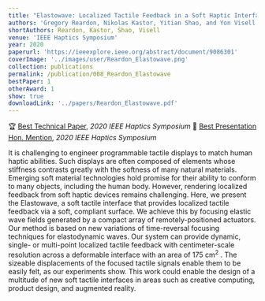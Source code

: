 ```yaml
---
title: "Elastowave: Localized Tactile Feedback in a Soft Haptic Interface via Focused Elastic Waves"
authors: 'Gregory Reardon, Nikolas Kastor, Yitian Shao, and Yon Visell'
shortAuthors: Reardon, Kastor, Shao, Visell
venue: 'IEEE Haptics Symposium'
year: 2020
paperurl: 'https://ieeexplore.ieee.org/abstract/document/9086301'
coverImage: '../images/user/Reardon_Elastowave.png'
collection: publications
permalink: /publication/008_Reardon_Elastowave
bestPaper: 1
otherAward: 1
show: true
downloadLink: '../papers/Reardon_Elastowave.pdf'
---
```


🏆 <u>Best Technical Paper</u>, <i>2020 IEEE Haptics Symposium</i>
🏅 <u>Best Presentation Hon. Mention</u>, <i>2020 IEEE Haptics Symposium</i>

It is challenging to engineer programmable tactile displays to match human haptic abilities. Such displays are often composed of elements whose stiffness contrasts greatly with the softness of many natural materials. Emerging soft material technologies hold promise for their ability to conform to many objects, including the human body. However, rendering localized feedback from soft haptic devices remains challenging. Here, we present the Elastowave, a soft tactile interface that provides localized tactile feedback via a soft, compliant surface. We achieve this by focusing elastic wave fields generated by a compact array of remotely-positioned actuators. Our method is based on new variations of time-reversal focusing techniques for elastodynamic waves. Our system can provide dynamic, single- or multi-point localized tactile feedback with centimeter-scale resolution across a deformable interface with an area of 175 cm<sup>2</sup> . The sizeable displacements of the focused tactile signals enable them to be easily felt, as our experiments show. This work could enable the design of a multitude of new soft tactile interfaces in areas such as creative computing, product design, and augmented reality.